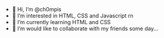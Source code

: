 - 👋 Hi, I’m @ch0mpis
- 👀 I’m interested in HTML, CSS and Javascript rn
- 🌱 I’m currently learning HTML and CSS
- 💞️ I’m would like to collaborate with my friends some day...
